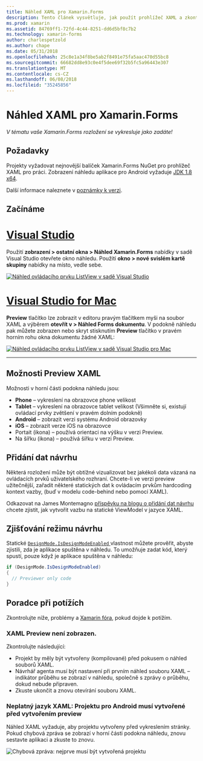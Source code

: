 ```yaml
---
title: Náhled XAML pro Xamarin.Forms
description: Tento článek vysvětluje, jak použít prohlížeč XAML a zkontrolujte vaše Xamarin.Forms rozložení vykresluje během psaní. Náhled XAML je k dispozici v Visual Studio 2017 a Visual Studio for Mac.
ms.prod: xamarin
ms.assetid: 84769ff1-72fd-4c44-8251-dd6d5bf8c7b2
ms.technology: xamarin-forms
author: charlespetzold
ms.author: chape
ms.date: 05/31/2018
ms.openlocfilehash: 25c8e1a34f8be5ab2f8491e75fa5aac470d55bc8
ms.sourcegitcommit: 66682dd8e93c0e4f5dee69f32b5fc5a96443e307
ms.translationtype: MT
ms.contentlocale: cs-CZ
ms.lasthandoff: 06/08/2018
ms.locfileid: "35245856"
---
```

# <a name="xaml-previewer-for-xamarinforms"></a>Náhled XAML pro Xamarin.Forms

_V tématu vaše Xamarin.Forms rozložení se vykresluje jako zadáte!_

## <a name="requirements"></a>Požadavky

Projekty vyžadovat nejnovější balíček Xamarin.Forms NuGet pro prohlížeč XAML pro práci. Zobrazení náhledu aplikace pro Android vyžaduje [JDK 1.8 x64](http://www.oracle.com/technetwork/java/javase/downloads/jdk8-downloads-2133151.html).

Další informace naleznete v [poznámky k verzi](https://developer.xamarin.com/releases/studio/xamarin.studio_6.2/xamarin.studio_6.2/#Xamarin_Forms_Previewer).

## <a name="getting-started"></a>Začínáme

# <a name="visual-studiotabvswin"></a>[Visual Studio](#tab/vswin)

Použití **zobrazení > ostatní okna > Náhled Xamarin.Forms** nabídky v sadě Visual Studio otevřete okno náhledu. Použití **okno > nové svislém kartě skupiny** nabídky na místo, vedle sebe.

[![Náhled ovládacího prvku ListView v sadě Visual Studio](xaml-previewer-images/xamlp-list-vs-sml.png "prohlížeč formulářů v sadě Visual Studio")](xaml-previewer-images/xamlp-list-vs.png#lightbox "prohlížeč formulářů v sadě Visual Studio")

# <a name="visual-studio-for-mactabvsmac"></a>[Visual Studio for Mac](#tab/vsmac)

**Preview** tlačítko lze zobrazit v editoru pravým tlačítkem myši na soubor XAML a výběrem **otevřít v > Náhled Forms dokumentu**. V podokně náhledu pak můžete zobrazen nebo skryt stisknutím **Preview** tlačítko v pravém horním rohu okna dokumentu žádné XAML:

[![Náhled ovládacího prvku ListView v sadě Visual Studio pro Mac](xaml-previewer-images/xamlp-list-sml.png "prohlížeč formulářů v sadě Visual Studio pro Mac")](xaml-previewer-images/xamlp-list.png#lightbox "prohlížeč formulářů v sadě Visual Studio pro Mac")

-----

## <a name="xaml-preview-options"></a>Možnosti Preview XAML

Možnosti v horní části podokna náhledu jsou:

* **Phone** – vykreslení na obrazovce phone velikost
* **Tablet** – vykreslení na obrazovce tablet velikost (Všimněte si, existují ovládací prvky zvětšení v pravém dolním podokně)
* **Android** – zobrazit verzi systému Android obrazovky
* **iOS** – zobrazit verze iOS na obrazovce
* Portait (ikona) – používá orientaci na výšku v verzi Preview.
* Na šířku (ikona) – používá šířku v verzi Preview.

## <a name="adding-design-time-data"></a>Přidání dat návrhu

Některá rozložení může být obtížné vizualizovat bez jakékoli data vázaná na ovládacích prvků uživatelského rozhraní. Chcete-li ve verzi preview užitečnější, zařadit některé statických dat k ovládacím prvkům hardcoding kontext vazby, (buď v modelu code-behind nebo pomocí XAML).

Odkazovat na James Montemagno [příspěvku na blogu o přidání dat návrhu](http://motzcod.es/post/143702671962/xamarinforms-xaml-previewer-design-time-data) chcete zjistit, jak vytvořit vazbu na statické ViewModel v jazyce XAML.

## <a name="detecting-design-mode"></a>Zjišťování režimu návrhu

Statické [ `DesignMode.IsDesignModeEnabled` ](xref:Xamarin.Forms.DesignMode.IsDesignModeEnabled) vlastnost můžete prověřit, abyste zjistili, zda je aplikace spuštěna v náhledu. To umožňuje zadat kód, který spustí, pouze když je aplikace spuštěna v náhledu:

```csharp
if (DesignMode.IsDesignModeEnabled)
{
  // Previewer only code  
}
```

## <a name="troubleshooting"></a>Poradce při potížích

Zkontrolujte níže, problémy a [Xamarin fóra](https://forums.xamarin.com/categories/xamarin-forms), pokud dojde k potížím.

### <a name="xaml-preview-isnt-showing"></a>XAML Preview není zobrazen.

Zkontrolujte následující:

* Projekt by měly být vytvořeny (kompilované) před pokusem o náhled souborů XAML.
* Návrhář agenta musí být nastavení při prvním náhled souboru XAML – indikátor průběhu se zobrazí v náhledu, společně s zprávy o průběhu, dokud nebude připraven.
* Zkuste ukončit a znovu otevírání souboru XAML.

### <a name="invalid-xaml-the-android-project-needs-to-built-before-preview-can-be-created"></a>Neplatný jazyk XAML: Projektu pro Android musí vytvořené před vytvořením preview

Náhled XAML vyžaduje, aby projektu vytvořeny před vykreslením stránky.
Pokud chybová zpráva se zobrazí v horní části podokna náhledu, znovu sestavte aplikaci a zkuste to znovu.

![Chybová zpráva: nejprve musí být vytvořená projektu](xaml-previewer-images/error-not-built-sml.png "chybová zpráva: projekt znovu sestavte")
